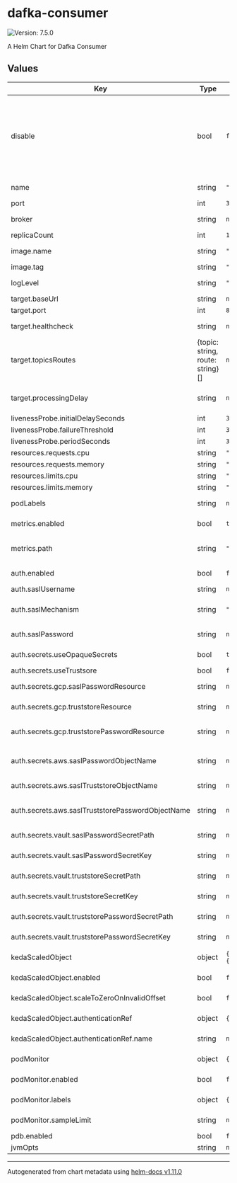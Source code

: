 # dafka-consumer

![Version: 7.5.0](https://img.shields.io/badge/Version-7.5.0-informational?style=flat-square)

A Helm Chart for Dafka Consumer

## Values

| Key | Type | Default | Description |
|-----|------|---------|-------------|
| disable | bool | `false` | disable consumer. this remove the deployment and all the pods, useful when you need the consumer group to be inactive (i.e in order to reset offsets) |
| name | string | `"kafka-consumer"` | name for this consumer |
| port | int | `3000` | the port to use |
| broker | string | `nil` | the url of the kafka broker |
| replicaCount | int | `1` | pod count |
| image.name | string | `"osskit/dafka-consumer"` | the image name to use |
| image.tag | string | `"7.5"` | the image tag to use |
| logLevel | string | `"WARN"` | Allow to specify log level |
| target.baseUrl | string | `nil` | target base url |
| target.port | int | `80` | target port |
| target.healthcheck | string | `nil` | target healthcheck route |
| target.topicsRoutes | {topic: string, route: string}[] | `nil` | mapping of topics to corresponding routes in target |
| target.processingDelay | string | `nil` | adds delay before processing next record |
| livenessProbe.initialDelaySeconds | int | `300` |  |
| livenessProbe.failureThreshold | int | `3` |  |
| livenessProbe.periodSeconds | int | `30` |  |
| resources.requests.cpu | string | `"50m"` | cpu requests |
| resources.requests.memory | string | `"100Mi"` | memory requests |
| resources.limits.cpu | string | `"200m"` | cpu limits |
| resources.limits.memory | string | `"400Mi"` | memory limits |
| podLabels | string | `nil` | labels to add to the pod metadata |
| metrics.enabled | bool | `true` | should prometheus scrape this server |
| metrics.path | string | `"/metrics"` | a path prometheus should scrape metrics from |
| auth.enabled | bool | `false` | should use authentication |
| auth.saslUsername | string | `nil` | sasl username |
| auth.saslMechanism | string | `"PLAIN"` | sasl mechanism (PLAIN or SCRAM-SHA-512) |
| auth.saslPassword | string | `nil` | sasl password (not encrypted) |
| auth.secrets.useOpaqueSecrets | bool | `true` | should mount secrets to opaque secrets |
| auth.secrets.useTrustsore | bool | `false` | should use truststore |
| auth.secrets.gcp.saslPasswordResource | string | `nil` | gcp secret resource for sasl password |
| auth.secrets.gcp.truststoreResource | string | `nil` | gcp secret resource for truststore file |
| auth.secrets.gcp.truststorePasswordResource | string | `nil` | gcp secret resource for truststore password |
| auth.secrets.aws.saslPasswordObjectName | string | `nil` | aws secret object name for sasl password |
| auth.secrets.aws.saslTruststoreObjectName | string | `nil` | aws secret object name for truststore |
| auth.secrets.aws.saslTruststorePasswordObjectName | string | `nil` | aws secret object name for truststore password |
| auth.secrets.vault.saslPasswordSecretPath | string | `nil` | vault secret path for sasl password |
| auth.secrets.vault.saslPasswordSecretKey | string | `nil` | vault secret key for sasl password |
| auth.secrets.vault.truststoreSecretPath | string | `nil` | vault secret path for truststore file |
| auth.secrets.vault.truststoreSecretKey | string | `nil` | vault secret key for truststore file |
| auth.secrets.vault.truststorePasswordSecretPath | string | `nil` | vault secret path for truststore password |
| auth.secrets.vault.truststorePasswordSecretKey | string | `nil` | vault secret key for truststore password |
| kedaScaledObject | object | `{"authenticationRef":{"name":null},"enabled":false,"scaleToZeroOnInvalidOffset":false}` | Keda [ScaledObject](https://keda.sh/docs/2.8/concepts/scaling-deployments/) configuration |
| kedaScaledObject.enabled | bool | `false` | set to enabe scaled object support |
| kedaScaledObject.scaleToZeroOnInvalidOffset | bool | `false` | enables scaling down to zero pods |
| kedaScaledObject.authenticationRef | object | `{"name":null}` | A reference to [TriggerAuthentication](https://keda.sh/docs/2.8/concepts/authentication/) |
| kedaScaledObject.authenticationRef.name | string | `nil` | The name of the TriggerAuthentication |
| podMonitor | object | `{"enabled":false,"labels":{},"sampleLimit":null}` | [PodMonitor](https://github.com/prometheus-operator/prometheus-operator/blob/main/Documentation/api.md#monitoring.coreos.com/v1.podMonitor) configuration |
| podMonitor.enabled | bool | `false` | set to enabe pod monitor support |
| podMonitor.labels | object | `{}` | set labels for the pod monitor |
| podMonitor.sampleLimit | string | `nil` | set sample limit for the pod monitor |
| pdb.enabled | bool | `false` | Set to true to enable |
| jvmOpts | string | `nil` |  |

----------------------------------------------
Autogenerated from chart metadata using [helm-docs v1.11.0](https://github.com/norwoodj/helm-docs/releases/v1.11.0)
